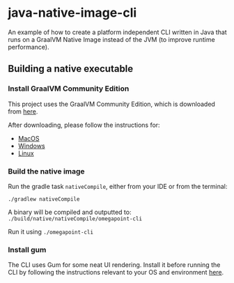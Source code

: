 # java-native-image-cli

An example of how to create a platform independent CLI written in Java that runs on a GraalVM Native Image instead of the JVM (to improve runtime performance).

## Building a native executable

### Install GraalVM Community Edition

This project uses the GraalVM Community Edition, which is downloaded from [here](https://github.com/graalvm/graalvm-ce-builds/releases/).

After downloading, please follow the instructions for:
- [MacOS](https://www.graalvm.org/latest/docs/getting-started/macos/)
- [Windows](https://www.graalvm.org/latest/docs/getting-started/windows/)
- [Linux](https://www.graalvm.org/latest/docs/getting-started/linux/)

### Build the native image
Run the gradle task `nativeCompile`, either from your IDE or from the terminal:

`./gradlew nativeCompile`

A binary will be compiled and outputted to: `./build/native/nativeCompile/omegapoint-cli`

Run it using `./omegapoint-cli`

### Install gum

The CLI uses Gum for some neat UI rendering. Install it before running the CLI by following the instructions relevant to your OS and environment [here](https://github.com/charmbracelet/gum#installation).

